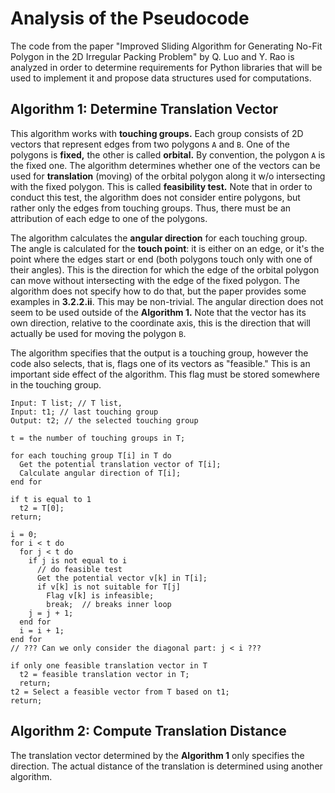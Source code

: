 # Analysis of the Pseudocode

The code from the paper "Improved Sliding Algorithm for Generating No-Fit
Polygon in the 2D Irregular Packing Problem" by Q. Luo and Y. Rao is
analyzed in order to determine requirements for Python libraries that will
be used to implement it and propose data structures used for computations.

## Algorithm 1: Determine Translation Vector

This algorithm works with **touching groups.** Each group consists of 2D
vectors that represent edges from two polygons `A` and `B`. One of the
polygons is **fixed,** the other is called **orbital.** By convention, the
polygon `A` is the fixed one.  The algorithm determines whether one of the
vectors can be used for **translation** (moving) of the orbital polygon
along it w/o intersecting with the fixed polygon. This is called
**feasibility test.** Note that in order to conduct this test, the
algorithm does not consider entire polygons, but rather only the edges from
touching groups. Thus, there must be an attribution of each edge to one of
the polygons.

The algorithm calculates the **angular direction** for each touching group.
The angle is calculated for the **touch point**: it is either on an edge,
or it's the point where the edges start or end (both polygons touch only
with one of their angles). This is the direction for which the edge of the
orbital polygon can move without intersecting with the edge of the fixed
polygon. The algorithm does not specify how to do that, but the paper
provides some examples in **3.2.2.ii**. This may be non-trivial. The
angular direction does not seem to be used outside of the **Algorithm 1.**
Note that the vector has its own direction, relative to the coordinate
axis, this is the direction that will actually be used for moving the
polygon `B`.

The algorithm specifies that the output is a touching group, however the
code also selects, that is, flags one of its vectors as "feasible." This is
an important side effect of the algorithm. This flag must be stored
somewhere in the touching group.

```
Input: T list; // T list,
Input: t1; // last touching group
Output: t2; // the selected touching group

t = the number of touching groups in T;

for each touching group T[i] in T do
  Get the potential translation vector of T[i];
  Calculate angular direction of T[i];
end for

if t is equal to 1
  t2 = T[0];
return;

i = 0;
for i < t do
  for j < t do
    if j is not equal to i
      // do feasible test
      Get the potential vector v[k] in T[i];
      if v[k] is not suitable for T[j]
        Flag v[k] is infeasible;
        break;  // breaks inner loop
    j = j + 1;
  end for
  i = i + 1;
end for
// ??? Can we only consider the diagonal part: j < i ???

if only one feasible translation vector in T
  t2 = feasible translation vector in T;
  return;
t2 = Select a feasible vector from T based on t1;
return;
```

## Algorithm 2: Compute Translation Distance

The translation vector determined by the **Algorithm 1** only specifies the
direction. The actual distance of the translation is determined using
another algorithm.

